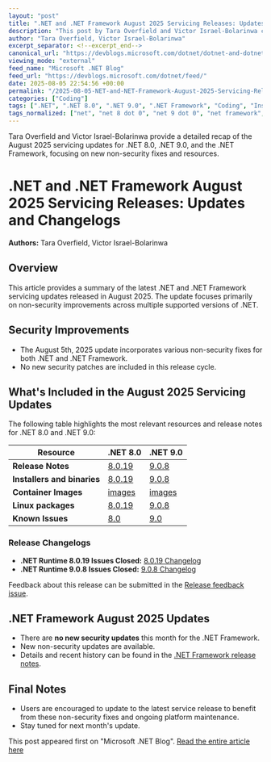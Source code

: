 ```yaml
---
layout: "post"
title: ".NET and .NET Framework August 2025 Servicing Releases: Updates and Changelogs"
description: "This post by Tara Overfield and Victor Israel-Bolarinwa covers the servicing updates for .NET 8.0, .NET 9.0, and .NET Framework released in August 2025. It summarizes key non-security fixes, provides release notes, installation resources, and changelogs, and offers guidance for staying updated."
author: "Tara Overfield, Victor Israel-Bolarinwa"
excerpt_separator: <!--excerpt_end-->
canonical_url: "https://devblogs.microsoft.com/dotnet/dotnet-and-dotnet-framework-august-2025-servicing-updates/"
viewing_mode: "external"
feed_name: "Microsoft .NET Blog"
feed_url: "https://devblogs.microsoft.com/dotnet/feed/"
date: 2025-08-05 22:54:56 +00:00
permalink: "/2025-08-05-NET-and-NET-Framework-August-2025-Servicing-Releases-Updates-and-Changelogs.html"
categories: ["Coding"]
tags: [".NET", ".NET 8.0", ".NET 9.0", ".NET Framework", "Coding", "Installers", "Linux Packages", "Maintenance", "Maintenance & Updates", "News", "Release Notes", "Runtime", "Servicing Updates"]
tags_normalized: ["net", "net 8 dot 0", "net 9 dot 0", "net framework", "coding", "installers", "linux packages", "maintenance", "maintenance updates", "news", "release notes", "runtime", "servicing updates"]
---
```


Tara Overfield and Victor Israel-Bolarinwa provide a detailed recap of the August 2025 servicing updates for .NET 8.0, .NET 9.0, and the .NET Framework, focusing on new non-security fixes and resources.<!--excerpt_end-->

# .NET and .NET Framework August 2025 Servicing Releases: Updates and Changelogs

**Authors:** Tara Overfield, Victor Israel-Bolarinwa

## Overview

This article provides a summary of the latest .NET and .NET Framework servicing updates released in August 2025. The update focuses primarily on non-security improvements across multiple supported versions of .NET.

## Security Improvements

- The August 5th, 2025 update incorporates various non-security fixes for both .NET and .NET Framework.
- No new security patches are included in this release cycle.

## What's Included in the August 2025 Servicing Updates

The following table highlights the most relevant resources and release notes for .NET 8.0 and .NET 9.0:

| Resource                | .NET 8.0                                                                                              | .NET 9.0                                                                                              |
|------------------------ |------------------------------------------------------------------------------------------------------|------------------------------------------------------------------------------------------------------|
| **Release Notes**       | [8.0.19](https://github.com/dotnet/core/blob/main/release-notes/8.0/8.0.19/8.0.19.md)                 | [9.0.8](https://github.com/dotnet/core/blob/main/release-notes/9.0/9.0.8/9.0.8.md)                   |
| **Installers and binaries** | [8.0.19](https://dotnet.microsoft.com/download/dotnet/8.0)                                            | [9.0.8](https://dotnet.microsoft.com/download/dotnet/9.0)                                            |
| **Container Images**    | [images](https://mcr.microsoft.com/catalog?search=dotnet/)                                           | [images](https://mcr.microsoft.com/catalog?search=dotnet/)                                           |
| **Linux packages**      | [8.0.19](https://github.com/dotnet/core/blob/main/release-notes/8.0/install-linux.md)                 | [9.0.8](https://github.com/dotnet/core/blob/main/release-notes/9.0/install-linux.md)                 |
| **Known Issues**        | [8.0](https://github.com/dotnet/core/blob/main/release-notes/8.0/known-issues.md)                     | [9.0](https://github.com/dotnet/core/blob/main/release-notes/9.0/known-issues.md)                    |

### Release Changelogs

- **.NET Runtime 8.0.19 Issues Closed:** [8.0.19 Changelog](https://github.com/dotnet/runtime/issues?q=milestone%3A8.0.19%20is%3Aclosed%20label%3Aservicing-approved)
- **.NET Runtime 9.0.8 Issues Closed:** [9.0.8 Changelog](https://github.com/dotnet/runtime/issues?q=milestone%3A9.0.8%20is%3Aclosed%20label%3Aservicing-approved)

Feedback about this release can be submitted in the [Release feedback issue](https://github.com/dotnet/core/issues/10017).

## .NET Framework August 2025 Updates

- There are **no new security updates** this month for the .NET Framework.
- New non-security updates are available.
- Details and recent history can be found in the [.NET Framework release notes](https://learn.microsoft.com/dotnet/framework/release-notes/release-notes).

## Final Notes

- Users are encouraged to update to the latest service release to benefit from these non-security fixes and ongoing platform maintenance.
- Stay tuned for next month's update.

This post appeared first on "Microsoft .NET Blog". [Read the entire article here](https://devblogs.microsoft.com/dotnet/dotnet-and-dotnet-framework-august-2025-servicing-updates/)

